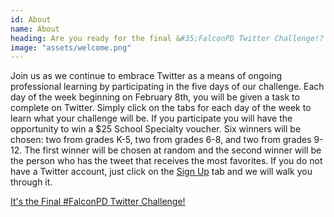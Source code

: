 ```yaml
---
id: About
name: About
heading: Are you ready for the final &#35;FalconPD Twitter Challenge!?
image: "assets/welcome.png"
---
```

Join us as we continue to embrace Twitter as a means of ongoing professional
learning by participating in the five days of our challenge. Each day of the
week beginning on February 8th, you will be given a task to complete on Twitter.
Simply click on the tabs for each day of the week to learn what your challenge
will be. If you participate you will have the opportunity to win a $25 School
Specialty voucher. Six winners will be chosen: two from grades K-5, two from
grades 6-8, and two from grades 9-12.  The first winner will be chosen at random
and the second winner will be the person who has the tweet that receives the
most favorites. If you do not have a Twitter account, just click on the
[Sign Up](#Sign%20Up) tab and we will walk you through it.

[It's the Final \#FalconPD Twitter Challenge!](https://www.youtube.com/watch?v=9jK-NcRmVcw)
